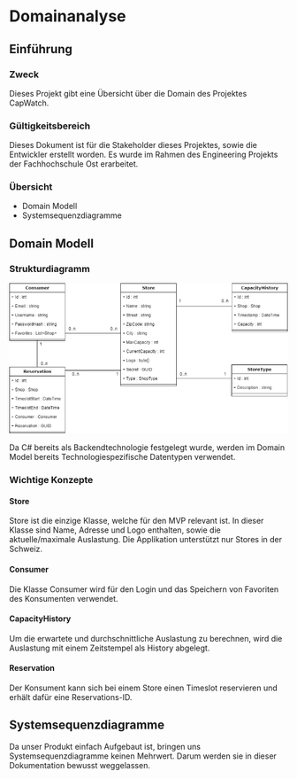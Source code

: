 # Domainanalyse

## Einführung

### Zweck

Dieses Projekt gibt eine Übersicht über die Domain des Projektes CapWatch.

### Gültigkeitsbereich

Dieses Dokument ist für die Stakeholder dieses Projektes, sowie die Entwickler erstellt worden. Es wurde im Rahmen des Engineering Projekts der Fachhochschule Ost erarbeitet.

### Übersicht

- Domain Modell
- Systemsequenzdiagramme

## Domain Modell

### Strukturdiagramm

![domain-model](../../images/domain-model.png)

Da C# bereits als Backendtechnologie festgelegt wurde, werden im Domain Model bereits Technologiespezifische Datentypen verwendet.

### Wichtige Konzepte

#### Store
Store ist die einzige Klasse, welche für den MVP relevant ist. In dieser Klasse sind Name, Adresse und Logo enthalten, sowie die aktuelle/maximale Auslastung. Die Applikation unterstützt nur Stores in der Schweiz.

#### Consumer
Die Klasse Consumer wird für den Login und das Speichern von Favoriten des Konsumenten verwendet.

#### CapacityHistory
Um die erwartete und durchschnittliche Auslastung zu berechnen, wird die Auslastung mit einem Zeitstempel als History abgelegt.  

#### Reservation
Der Konsument kann sich bei einem Store einen Timeslot reservieren und erhält dafür eine Reservations-ID.

## Systemsequenzdiagramme

Da unser Produkt einfach Aufgebaut ist, bringen uns Systemsequenzdiagramme keinen Mehrwert. Darum werden sie in dieser Dokumentation bewusst weggelassen.

